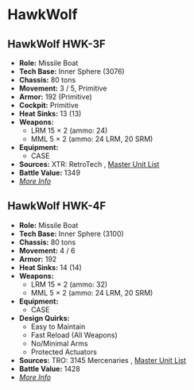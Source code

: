 # HawkWolf 

## HawkWolf HWK-3F 

- **Role:** Missile Boat 
- **Tech Base:** Inner Sphere (3076) 
- **Chassis:** 80 tons 
- **Movement:** 3 / 5, Primitive 
- **Armor:** 192 (Primitive) 
- **Cockpit:** Primitive 
- **Heat Sinks:** 13 (13) 
- **Weapons:** 
  - LRM 15 × 2 (ammo: 24) 
  - MML 5 × 2 (ammo: 24 LRM, 20 SRM) 
- **Equipment:** 
  - CASE 
- **Sources:** XTR: RetroTech , [Master Unit List](http://masterunitlist.info/Unit/Details/4273) 
- **Battle Value:** 1349 
- [*More Info*](hawkwolf/hawkwolf_hwk-3f.md) 

## HawkWolf HWK-4F 

- **Role:** Missile Boat 
- **Tech Base:** Inner Sphere (3100) 
- **Chassis:** 80 tons 
- **Movement:** 4 / 6 
- **Armor:** 192 
- **Heat Sinks:** 14 (14) 
- **Weapons:** 
  - LRM 15 × 2 (ammo: 32) 
  - MML 5 × 2 (ammo: 24 LRM, 20 SRM) 
- **Equipment:** 
  - CASE 
- **Design Quirks:** 
  - Easy to Maintain 
  - Fast Reload (All Weapons) 
  - No/Minimal Arms 
  - Protected Actuators 
- **Sources:** TRO: 3145 Mercenaries , [Master Unit List](http://masterunitlist.info/Unit/Details/6576) 
- **Battle Value:** 1428 
- [*More Info*](hawkwolf/hawkwolf_hwk-4f.md) 

